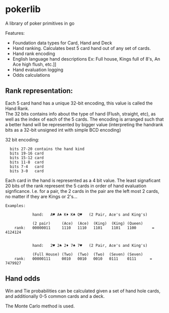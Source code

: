 # pokerlib

A library of poker primitives in go

Features:

   * Foundation data types for Card, Hand and Deck
   * Hand ranking.  Calculates best 5 card hand out of any set of cards.
   * Hand rank encoding 
   * English language hand descriptions
        Ex:   Full house, Kings full of 8's,  An Ace high flush, etc.]]
   * Hand evaluation logging
   * Odds calculations

## Rank representation:  

Each 5 card hand has a unique 32-bit encoding, this value is called the Hand Rank.  
The 32 bits contains info about the type of hand (Flush, straight, etc), as well 
as the index of each of the 5 cards.  The encoding is arranged such that a better 
hand will be represented by bigger value (interpreting the handrank bits as a 32-bit
unsigned int with simple BCD encoding) 
 
 
32 bit encoding: 
 
      bits 27-20 contains the hand kind 
      bits 19-16 card
      bits 15-12 card
      bits 11-8  card
      bits 7-4   card
      bits 3-0   card

Each card in the hand is represented as a 4 bit value.  The least signaficant 20 bits
of the rank represent the 5 cards in order of hand evaluation signficance.    I.e.
for a pair, the 2 cards in the pair are the left most 2 cards, no matter if they 
are Kings or 2's...


    Examples:   
    
                hand:   A♥ A♣ K♦ K♣ Q♥   (2 Pair, Ace's and King's)

                (2 pair)     (Ace)  (Ace)  (King)  (King) (Queen)
        rank:   00000011     1110   1110   1101    1101   1100       = 4124124


                hand:   2♥ 2♣ 2♦ 7♣ 7♥   (2 Pair, Ace's and King's)

                (Full House) (Two)  (Two)  (Two)  (Seven) (Seven)
        rank:   00000111     0010   0010   0010   0111    0111      = 7479927



## Hand odds

Win and Tie probabilities can be calculated given a set of hand hole cards, 
and additionally 0-5 common cards and a deck.

The Monte Carlo method is used.     
